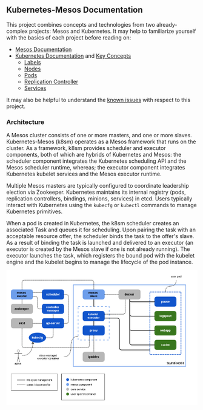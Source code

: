 ## Kubernetes-Mesos Documentation

This project combines concepts and technologies from two already-complex projects: Mesos and Kubernetes.
It may help to familiarize yourself with the basics of each project before reading on:

* [Mesos Documentation][1]
* [Kubernetes Documentation][2] and [Key Concepts][4]
  * [Labels][6]
  * [Nodes][9]
  * [Pods][7]
  * [Replication Controller][8]
  * [Services][5]

It may also be helpful to understand the [known issues][3] with respect to this project.

### Architecture

A Mesos cluster consists of one or more masters, and one or more slaves.
Kubernetes-Mesos (k8sm) operates as a Mesos framework that runs on the cluster.
As a framework, k8sm provides scheduler and executor components, both of which are hybrids of Kubernetes and Mesos:
the scheduler component integrates the Kubernetes scheduling API and the Mesos scheduler runtime, whereas;
the executor component integrates Kubernetes kubelet services and the Mesos executor runtime.

Multiple Mesos masters are typically configured to coordinate leadership election via Zookeeper.
Kubernetes maintains its internal registry (pods, replication controllers, bindings, minions, services) in etcd.
Users typically interact with Kubernetes using the `kubecfg` or `kubectl` commands to manage Kubernetes primitives.

When a pod is created in Kubernetes, the k8sm scheduler creates an associated Task and queues it for scheduling.
Upon pairing the task with an acceptable resource offer, the scheduler binds the task to the offer's slave.
As a result of binding the task is launched and delivered to an executor (an executor is created by the Mesos slave if one is not already running).
The executor launches the task, which registers the bound pod with the kubelet engine and the kubelet begins to manage the lifecycle of the pod instance.

![Architecture Diagram](architecture.png)

[1]: http://mesos.apache.org/documentation/latest
[2]: https://github.com/GoogleCloudPlatform/kubernetes/blob/master/docs/README.md
[3]: issues.md
[4]: https://github.com/GoogleCloudPlatform/kubernetes/blob/master/DESIGN.md#key-concepts
[5]: https://github.com/GoogleCloudPlatform/kubernetes/blob/master/docs/services.md
[6]: https://github.com/GoogleCloudPlatform/kubernetes/blob/master/docs/labels.md
[7]: https://github.com/GoogleCloudPlatform/kubernetes/blob/master/docs/pods.md
[8]: https://github.com/GoogleCloudPlatform/kubernetes/blob/master/docs/replication-controller.md
[9]: https://github.com/GoogleCloudPlatform/kubernetes/blob/master/docs/node.md
